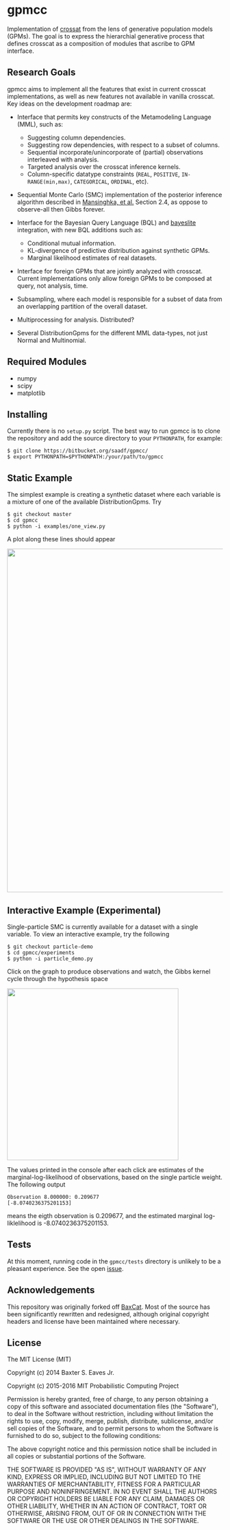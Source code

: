 # gpmcc

Implementation of [crossat](http://probcomp.csail.mit.edu/crosscat/) from
the lens of generative population models (GPMs). The goal is to express the
hierarchial generative process that defines crosscat as a composition of
modules that ascribe to GPM interface.

## Research Goals

gpmcc aims to implement all the features that exist in current crosscat
implementations, as well as new features not available in vanilla crosscat.
Key ideas on the development roadmap are:

- Interface that permits key constructs of the Metamodeling Language (MML),
  such as:
  - Suggesting column dependencies.
  - Suggesting row dependencies, with respect to a subset of columns.
  - Sequential incorporate/unincorporate of (partial) observations
    interleaved with analysis.
  - Targeted analysis over the crosscat inference kernels.
  - Column-specific datatype constraints (`REAL`, `POSITIVE`,
  `IN-RANGE(min,max)`, `CATEGORICAL`, `ORDINAL`, etc).

- Sequential Monte Carlo (SMC) implementation of the posterior inference
  algorithm described in [Mansinghka, et
  al.](http://arxiv.org/pdf/1512.01272.pdf) Section 2.4, as oppose to
  observe-all then Gibbs forever.

- Interface for the Bayesian Query Language (BQL) and
  [bayeslite](https://github.com/probcomp/bayeslite) integration, with new
  BQL additions such as:
  - Conditional mutual information.
  - KL-divergence of predictive distribution against synthetic GPMs.
  - Marginal likelihood estimates of real datasets.

- Interface for foreign GPMs that are jointly analyzed with crosscat.
  Current implementations only allow foreign GPMs to be composed at query,
  not analysis, time.

- Subsampling, where each model is responsible for a subset of data from an
  overlapping partition of the overall dataset.

- Multiprocessing for analysis. Distributed?

- Several DistributionGpms for the different MML data-types, not just
  Normal and Multinomial.

## Required Modules
- numpy
- scipy
- matplotlib

## Installing
Currently there is no `setup.py` script. The best way to run gpmcc is to
clone the repository and add the source directory to your `PYTHONPATH`, for
example:

```
$ git clone https://bitbucket.org/saadf/gpmcc/
$ export PYTHONPATH=$PYTHONPATH:/your/path/to/gpmcc
```

## Static Example

The simplest example is creating a synthetic dataset where each variable is
a mixture of one of the available DistributionGpms. Try

```
$ git checkout master
$ cd gpmcc
$ python -i examples/one_view.py
```

A plot along these lines should appear

<a href="url"><img
src="http://web.mit.edu/fsaad/www/figures/single_view.png"
width="800" ></a>

## Interactive Example (Experimental)

Single-particle SMC is currently available for a dataset with a single
variable. To view an interactive example, try the following

```
$ git checkout particle-demo
$ cd gpmcc/experiments
$ python -i particle_demo.py
```

Click on the graph to produce observations and watch, the Gibbs kernel cycle
through the hypothesis space

<a href="url"><img
src="http://web.mit.edu/fsaad/www/figures/smc.gif"
width="400" ></a>

The values printed in the console after each click are estimates of the
marginal-log-likelihood of observations, based on the single particle
weight. The following output

```
Observation 8.000000: 0.209677
[-8.0740236375201153]
```

means the eigth observation is 0.209677, and the estimated marginal
log-liklelihood is -8.0740236375201153.

## Tests
At this moment, running code in the `gpmcc/tests` directory is unlikely to
be a pleasant experience.
See the open [issue](https://github.com/probcomp/gpmcc/issues/8).

## Acknowledgements
This repository was originally forked off
[BaxCat](https://github.com/BaxterEaves/BaxCat/). Most of the
source has been significantly rewritten and redesigned, although original
copyright headers and license have been maintained where necessary.

## License
The MIT License (MIT)

Copyright (c) 2014 Baxter S. Eaves Jr.

Copyright (c) 2015-2016 MIT Probabilistic Computing Project

Permission is hereby granted, free of charge, to any person obtaining a
copy of this software and associated documentation files (the "Software"),
to deal in the Software without restriction, including without limitation
the rights to use, copy, modify, merge, publish, distribute, sublicense,
and/or sell copies of the Software, and to permit persons to whom the
Software is furnished to do so, subject to the following conditions:

The above copyright notice and this permission notice shall be included in
all copies or substantial portions of the Software.

THE SOFTWARE IS PROVIDED "AS IS", WITHOUT WARRANTY OF ANY KIND, EXPRESS OR
IMPLIED, INCLUDING BUT NOT LIMITED TO THE WARRANTIES OF MERCHANTABILITY,
FITNESS FOR A PARTICULAR PURPOSE AND NONINFRINGEMENT. IN NO EVENT SHALL THE
AUTHORS OR COPYRIGHT HOLDERS BE LIABLE FOR ANY CLAIM, DAMAGES OR OTHER
LIABILITY, WHETHER IN AN ACTION OF CONTRACT, TORT OR OTHERWISE, ARISING
FROM, OUT OF OR IN CONNECTION WITH THE SOFTWARE OR THE USE OR OTHER
DEALINGS IN THE SOFTWARE.
